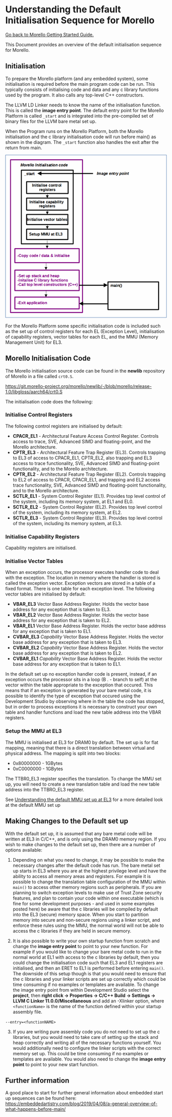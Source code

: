 # Understanding the Default Initialisation Sequence for Morello

 [Go back to Morello Getting Started Guide.](./../../../../morello-getting-started.md)

This Document provides an overview of the default initialisation sequence for Morello.

## Initialisation
To prepare the Morello platform (and any embedded system), some initialisation is required before the main program code can be run. This typically consists of initialising code and data and any c library functions used by the program. It also calls any top-level C++ constructors. 

The LLVM LD Linker needs to know the name of the initialisation function. This is called the **image entry point**. The default entry point for the Morello Platform is called `_start` and is integrated into the pre-compiled set of binary files for the LLVM bare metal set up.

When the Program runs on the Morello Platform, both the Morello initialisation and the c library initialisation code will run before main() as shown in the diagram. The `_start` function also handles the exit after the return from main.

![Initialisation Sequence](./InitSequence.gif)

For the Morello Platform some specific initialisation code is included such as the set up of control registers for each EL (Exception Level), initialisation of capability registers, vector tables for each EL, and the MMU (Memory Management Unit) for EL3.

## Morello Initialisation Code

The Morello initialisation source code can be found in the **newlib** repository of Morello in a file called `crt0.S`.

https://git.morello-project.org/morello/newlib/-/blob/morello/release-1.0/libgloss/aarch64/crt0.S

The initialisation code does the following:

### Initialise Control Registers
The following control registers are initialised by default:
* **CPACR_EL1** - Architectural Feature Access Control Register. Controls access to trace, SVE, Advanced SIMD and floating-point, and the Morello architecture.
* **CPTR_EL3** - Architectural Feature Trap Register (EL3). Controls trapping to EL3 of access to CPACR_EL1, CPTR_EL2, also trapping and EL3 access to trace functionality, SVE, Advanced SIMD and floating-point functionality, and to the Morello architecture.
* **CPTR_EL2** - Architectural Feature Trap Register (EL2). Controls trapping to EL2 of access to CPACR, CPACR_EL1, and trapping and EL2 access trace functionality, SVE, Advanced SIMD and floating-point functionality, and to the Morello architecture.
* **SCTLR_EL1** - System Control Register (EL1). Provides top level control of the system, including its memory system, at EL1 and EL0.
* **SCTLR_EL2** - System Control Register (EL2). Provides top level control of the system, including its memory system, at EL2.
* **SCTLR_EL3** - System Control Register (EL3). Provides top level control of the system, including its memory system, at EL3.

### Initialise Capability Registers
Capability registers are initialised.

### Initialise Vector Tables

When an exception occurs, the processor executes handler code to deal with the exception. The location in memory where the handler is stored is called the exception vector. Exception vectors are stored in a table of a fixed format. There is one table for each exception level. The following vector tables are initialised by default:

* **VBAR_EL3** Vector Base Address Register. Holds the vector base address for any exception that is taken to EL3.
* **VBAR_EL2** Vector Base Address Register. Holds the vector base address for any exception that is taken to EL2.
* **VBAR_EL1** Vector Base Address Register. Holds the vector base address for any exception that is taken to EL1.
* **CVBAR_EL3** *Capability* Vector Base Address Register. Holds the vector base address for any exception that is taken to EL3.
* **CVBAR_EL2** *Capability* Vector Base Address Register. Holds the vector base address for any exception that is taken to EL2.
* **CVBAR_EL1** *Capability* Vector Base Address Register. Holds the vector base address for any exception that is taken to EL1.

In the default set up no exception handler code is present, instead, if an exception occurs the processor sits in a loop (B . - branch to self) at the vector within the table appropriate to the exception that occured. This means that if an exception is generated by your bare metal code, it is possible to identify the type of exception that occured using the Development Studio by observing where in the table the code has stopped, but in order to process exceptions it is necessary to construct your own table and handler functions and load the new table address into the VBAR registers.

### Setup the MMU at EL3
The MMU is initialised at EL3 for DRAM0 by default. The set up is for flat mapping, meaning that there is a direct translation between virtual and physical address. The mapping is split into two blocks:
* 0x80000000 - 1GBytes
* 0xC0000000 - 1GBytes

The TTBR0_EL3 register specifies the translation. To change the MMU set up, you will need to create a new translation table and load the new table address into the TTBRO_EL3 register.

See [Understanding the default MMU set up at EL3](./../MMU/MMU.md) for a more detailed look at the default MMU set up

## Making Changes to the Default set up
With the default set up, it is assumed that any bare metal code will be written at EL3 in C/C++, and is only using the DRAM0 memory region. If you wish to make changes to the default set up, then there are a number of options available:

1. Depending on what you need to change, it may be possible to make the necessary changes after the default code has run. The bare metal set up starts in EL3 where you are at the highest privilege level and have the ability to access all memory areas and registers. For example it is possible to change the translation table configuration of the MMU within `main()` to access other memory regions such as peripherals. If you are planning to switch exception levels to make use of Trust Zone security features, and plan to contain your code within one executable (which is fine for some development purposes - and used in some examples posted here) be aware that the c libraries will be compiled by default into the EL3 (secure) memory space. When you start to partition memory into secure and non-secure regions using a linker script, and enforce these rules using the MMU, the normal world will not be able to access the c libraries if they are held in secure memory.

2. It is also possible to write your own startup function from scratch and change the **image entry point** to point to your new function. For example if you would like to change your bare metal code to run in the normal world at EL1 with access to the c libraries by default, then you could change the initialisation code such that  EL3 and EL1 registers are initialised, and then an ERET to EL1 is performed before entering `main()`. The downside of this setup though is that you would need to ensure that the c libraries and your linker scripts are set up correctly which could be time consuming if no examples or templates are available. To change the image entry point from within Development Studio select the **project**, then **right click -> Properties -> C/C++ Build -> Settings -> LLVM C Linker 11.0.0/Miscellaneous** and add an -Xlinker option, where `<functionName>` is the name of the function defined within your startup assembly file.

```--entry=<functionNAME>```
>

3. If you are writing pure assembly code you do not need to set up the c libraries, but you would need to take care of setting up the stack and heap correctly and writing all of the necessary functions yourself. You would additionally need to configure the linker scripts with the correct memory set up. This could be time consuming if no examples or templates are available. You would also need to change the **image entry point** to point to your new start function.

## Further information
A good place to start for further general information about embedded start up sequences can be found here:
https://embeddedartistry.com/blog/2019/04/08/a-general-overview-of-what-happens-before-main/ 

